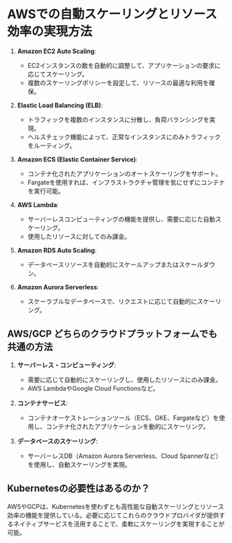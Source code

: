 # AWSでの自動スケーリングとリソース効率の実現方法

1. **Amazon EC2 Auto Scaling**:
   - EC2インスタンスの数を自動的に調整して、アプリケーションの要求に応じてスケーリング。
   - 複数のスケーリングポリシーを設定して、リソースの最適な利用を確保。

2. **Elastic Load Balancing (ELB)**:
   - トラフィックを複数のインスタンスに分散し、負荷バランシングを実現。
   - ヘルスチェック機能によって、正常なインスタンスにのみトラフィックをルーティング。

3. **Amazon ECS (Elastic Container Service)**:
   - コンテナ化されたアプリケーションのオートスケーリングをサポート。
   - Fargateを使用すれば、インフラストラクチャ管理を気にせずにコンテナを実行可能。

4. **AWS Lambda**:
   - サーバーレスコンピューティングの機能を提供し、需要に応じた自動スケーリング。
   - 使用したリソースに対してのみ課金。

5. **Amazon RDS Auto Scaling**:
   - データベースリソースを自動的にスケールアップまたはスケールダウン。

6. **Amazon Aurora Serverless**:
   - スケーラブルなデータベースで、リクエストに応じて自動的にスケーリング。

## AWS/GCP どちらのクラウドプラットフォームでも共通の方法

1. **サーバーレス・コンピューティング**:
   - 需要に応じて自動的にスケーリングし、使用したリソースにのみ課金。
   - AWS LambdaやGoogle Cloud Functionsなど。

2. **コンテナサービス**:
   - コンテナオーケストレーションツール（ECS、GKE、Fargateなど）を使用し、コンテナ化されたアプリケーションを動的にスケーリング。

3. **データベースのスケーリング**:
   - サーバーレスDB（Amazon Aurora Serverless、Cloud Spannerなど）を使用し、自動スケーリングを実現。

## Kubernetesの必要性はあるのか？

AWSやGCPは、Kubernetesを使わずとも高性能な自動スケーリングとリソース効率の機能を提供している。必要に応じてこれらのクラウドプロバイダが提供するネイティブサービスを活用することで、柔軟にスケーリングを実現することが可能。
